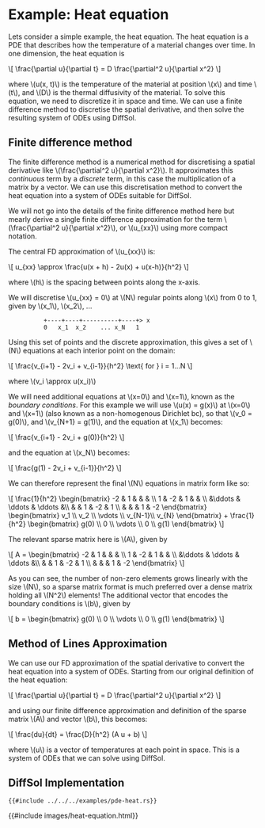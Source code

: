 # Example: Heat equation

Lets consider a simple example, the heat equation. The heat equation is a PDE that describes how the temperature of a material changes over time. In one dimension, the heat equation is

\\[
\frac{\partial u}{\partial t} = D \frac{\partial^2 u}{\partial x^2}
\\]

where \\(u(x, t)\\) is the temperature of the material at position \\(x\\) and time \\(t\\), and \\(D\\) is the thermal diffusivity of the material. To solve this equation, we need to discretize it in space and time. We can use a finite difference method to discretise the spatial derivative, and then solve the resulting system of ODEs using DiffSol.

## Finite difference method

The finite difference method is a numerical method for discretising a spatial derivative like \\(\frac{\partial^2 u}{\partial x^2}\\). It approximates this *continuous* term by a *discrete* term, in this case the multiplication of a matrix by a vector. We can use this discretisation method to convert the heat equation into a system of ODEs suitable for DiffSol.

We will not go into the details of the finite difference method here but mearly derive a single finite difference approximation for the term \\(\frac{\partial^2 u}{\partial x^2}\\), or \\(u_{xx}\\) using more compact notation. 

The central FD approximation of \\(u_{xx}\\) is:

\\[
u_{xx} \approx \frac{u(x + h) - 2u(x) + u(x-h)}{h^2}
\\]

where \\(h\\) is the spacing between points along the x-axis.

We will discretise \\(u_{xx} = 0\\) at \\(N\\) regular points along \\(x\\) from 0 to 1, given by \\(x_1\\), \\(x_2\\), ...

              +----+----+----------+----+> x
              0   x_1  x_2    ... x_N   1

Using this set of points and the discrete approximation, this gives a set of \\(N\\) equations at each interior point on the domain:

\\[
\frac{v_{i+1} - 2v_i + v_{i-1}}{h^2} \text{ for } i = 1...N
\\]

where \\(v_i \approx u(x_i)\\)

We will need additional equations at \\(x=0\\) and \\(x=1\\), known as the *boundary conditions*. For this example we will use \\(u(x) = g(x)\\) at \\(x=0\\) and \\(x=1\\) (also known as a non-homogenous Dirichlet bc), so that \\(v_0 = g(0)\\), and \\(v\_{N+1} = g(1)\\), and the equation at \\(x_1\\) becomes:

\\[
\frac{v_{i+1} - 2v_i + g(0)}{h^2}
\\]

and the equation at \\(x_N\\) becomes:

\\[
\frac{g(1) - 2v_i + v_{i-1}}{h^2}
\\]

We can therefore represent the final \\(N\\) equations in matrix form like so:

\\[
\frac{1}{h^2}
\begin{bmatrix} -2      & 1      &         &   &     \\\\
 1      & -2     & 1       &       & \\\\
&\ddots & \ddots  &  \ddots &\\\\
&        & 1      &  -2     &  1     \\\\
&        &        &   1     & -2     \end{bmatrix}
\begin{bmatrix} v_1    \\\\
v_2    \\\\
\vdots \\\\
v_{N-1}\\\\
v_{N}
\end{bmatrix} + \frac{1}{h^2} \begin{bmatrix} g(0)    \\\\
0    \\\\
\vdots \\\\
0    \\\\
g(1)
\end{bmatrix}
\\]

The relevant sparse matrix here is \\(A\\), given by

\\[
A = \begin{bmatrix} -2      & 1      &         &   &     \\\\
 1      & -2     & 1       &       & \\\\
&\ddots & \ddots  &  \ddots &\\\\
&        & 1      &  -2     &  1     \\\\
&        &        &   1     & -2     \end{bmatrix}
\\]

As you can see, the number of non-zero elements grows linearly with the size \\(N\\), so a sparse matrix format is much preferred over a dense matrix holding all \\(N^2\\) elements!
The additional vector that encodes the boundary conditions is \\(b\\), given by

\\[
b = \begin{bmatrix} g(0)    \\\\
0    \\\\
\vdots \\\\
0    \\\\
g(1)
\end{bmatrix}
\\]


## Method of Lines Approximation

We can use our FD approximation of the spatial derivative to convert the heat equation into a system of ODEs. Starting from our original definition of the heat equation:

\\[
\frac{\partial u}{\partial t} = D \frac{\partial^2 u}{\partial x^2}
\\]

and using our finite difference approximation and definition of the sparse matrix \\(A\\) and vector \\(b\\), this becomes:


\\[
\frac{du}{dt} = \frac{D}{h^2} (A u + b)
\\]

where \\(u\\) is a vector of temperatures at each point in space. This is a system of ODEs that we can solve using DiffSol.

## DiffSol Implementation

```rust,ignore
{{#include ../../../examples/pde-heat.rs}}
```
{{#include images/heat-equation.html}}